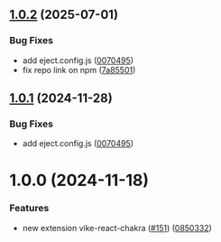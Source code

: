 ## [1.0.2](https://github.com/vikejs/vike-react/compare/vike-react-chakra@1.0.0...vike-react-chakra@1.0.2) (2025-07-01)


### Bug Fixes

* add eject.config.js ([0070495](https://github.com/vikejs/vike-react/commit/00704957fcf374ad0c7ebb0645a36b8d2035d2d2))
* fix repo link on npm ([7a85501](https://github.com/vikejs/vike-react/commit/7a85501148774c871a342881cbe9f06678378754))



## [1.0.1](https://github.com/vikejs/vike-react/compare/vike-react-chakra@1.0.0...vike-react-chakra@1.0.1) (2024-11-28)


### Bug Fixes

* add eject.config.js ([0070495](https://github.com/vikejs/vike-react/commit/00704957fcf374ad0c7ebb0645a36b8d2035d2d2))



# 1.0.0 (2024-11-18)

### Features

* new extension vike-react-chakra ([#151](https://github.com/vikejs/vike-react/issues/151)) ([0850332](https://github.com/vikejs/vike-react/pull/151/commits/0850332bcc570145b6d548fe1add73427788b0bd))



